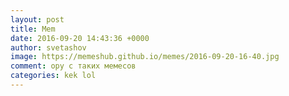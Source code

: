 ```yaml
---
layout: post
title: Mem
date: 2016-09-20 14:43:36 +0000
author: svetashov
image: https://memeshub.github.io/memes/2016-09-20-16-40.jpg
comment: ору с таких мемесов
categories: kek lol
---
```

